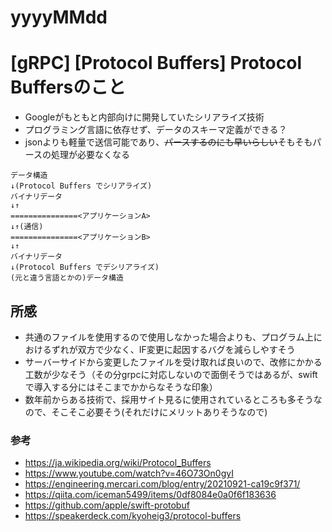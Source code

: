 # yyyyMMdd

# [gRPC] [Protocol Buffers] Protocol Buffersのこと

- Googleがもともと内部向けに開発していたシリアライズ技術
- プログラミング言語に依存せず、データのスキーマ定義ができる？
- jsonよりも軽量で送信可能であり、~~パースするのにも早いらしい~~そもそもパースの処理が必要なくなる

```
データ構造
↓(Protocol Buffers でシリアライズ)
バイナリデータ
↓↑
===============<アプリケーションA>
↓↑(通信)
===============<アプリケーションB>
↓↑
バイナリデータ
↓(Protocol Buffers でデシリアライズ)
(元と違う言語とかの)データ構造
```

## 所感
- 共通のファイルを使用するので使用しなかった場合よりも、プログラム上におけるずれが双方で少なく、IF変更に起因するバグを減らしやすそう
- サーバーサイドから変更したファイルを受け取れば良いので、改修にかかる工数が少なそう（その分grpcに対応しないので面倒そうではあるが、swiftで導入する分にはそこまでかからなそうな印象）
- 数年前からある技術で、採用サイト見るに使用されているところも多そうなので、そこそこ必要そう(それだけにメリットありそうなので)

### 参考

- https://ja.wikipedia.org/wiki/Protocol_Buffers
- https://www.youtube.com/watch?v=46O73On0gyI
- https://engineering.mercari.com/blog/entry/20210921-ca19c9f371/
- https://qiita.com/iceman5499/items/0df8084e0a0f6f183636
- https://github.com/apple/swift-protobuf
- https://speakerdeck.com/kyoheig3/protocol-buffers


